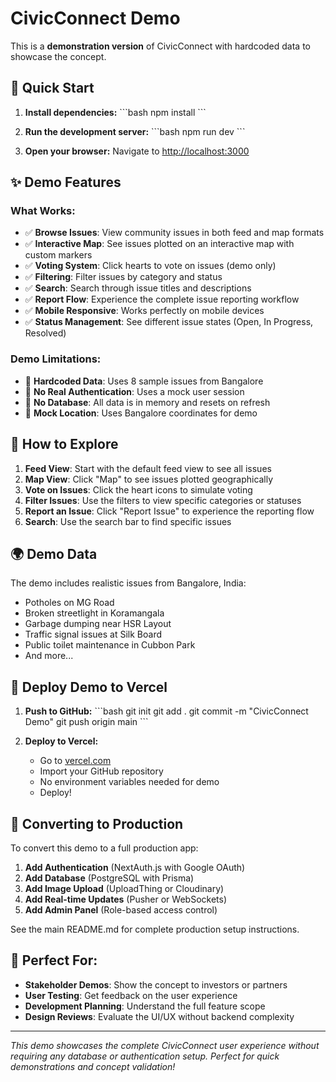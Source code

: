 # CivicConnect Demo

This is a **demonstration version** of CivicConnect with hardcoded data to showcase the concept.

## 🚀 Quick Start

1. **Install dependencies:**
   \`\`\`bash
   npm install
   \`\`\`

2. **Run the development server:**
   \`\`\`bash
   npm run dev
   \`\`\`

3. **Open your browser:**
   Navigate to [http://localhost:3000](http://localhost:3000)

## ✨ Demo Features

### What Works:
- ✅ **Browse Issues**: View community issues in both feed and map formats
- ✅ **Interactive Map**: See issues plotted on an interactive map with custom markers
- ✅ **Voting System**: Click hearts to vote on issues (demo only)
- ✅ **Filtering**: Filter issues by category and status
- ✅ **Search**: Search through issue titles and descriptions
- ✅ **Report Flow**: Experience the complete issue reporting workflow
- ✅ **Mobile Responsive**: Works perfectly on mobile devices
- ✅ **Status Management**: See different issue states (Open, In Progress, Resolved)

### Demo Limitations:
- 🔧 **Hardcoded Data**: Uses 8 sample issues from Bangalore
- 🔧 **No Real Authentication**: Uses a mock user session
- 🔧 **No Database**: All data is in memory and resets on refresh
- 🔧 **Mock Location**: Uses Bangalore coordinates for demo

## 📱 How to Explore

1. **Feed View**: Start with the default feed view to see all issues
2. **Map View**: Click "Map" to see issues plotted geographically
3. **Vote on Issues**: Click the heart icons to simulate voting
4. **Filter Issues**: Use the filters to view specific categories or statuses
5. **Report an Issue**: Click "Report Issue" to experience the reporting flow
6. **Search**: Use the search bar to find specific issues

## 🌍 Demo Data

The demo includes realistic issues from Bangalore, India:
- Potholes on MG Road
- Broken streetlight in Koramangala
- Garbage dumping near HSR Layout
- Traffic signal issues at Silk Board
- Public toilet maintenance in Cubbon Park
- And more...

## 🚀 Deploy Demo to Vercel

1. **Push to GitHub:**
   \`\`\`bash
   git init
   git add .
   git commit -m "CivicConnect Demo"
   git push origin main
   \`\`\`

2. **Deploy to Vercel:**
   - Go to [vercel.com](https://vercel.com)
   - Import your GitHub repository
   - No environment variables needed for demo
   - Deploy!

## 🔄 Converting to Production

To convert this demo to a full production app:

1. **Add Authentication** (NextAuth.js with Google OAuth)
2. **Add Database** (PostgreSQL with Prisma)
3. **Add Image Upload** (UploadThing or Cloudinary)
4. **Add Real-time Updates** (Pusher or WebSockets)
5. **Add Admin Panel** (Role-based access control)

See the main README.md for complete production setup instructions.

## 🎯 Perfect For:

- **Stakeholder Demos**: Show the concept to investors or partners
- **User Testing**: Get feedback on the user experience
- **Development Planning**: Understand the full feature scope
- **Design Reviews**: Evaluate the UI/UX without backend complexity

---

*This demo showcases the complete CivicConnect user experience without requiring any database or authentication setup. Perfect for quick demonstrations and concept validation!*
